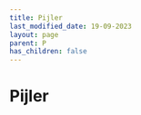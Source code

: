 ```yaml
---
title: Pijler
last_modified_date: 19-09-2023
layout: page
parent: P
has_children: false
---
```


Pijler
======

